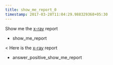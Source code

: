 ```yaml
---
title: show_me_report_0
timestamp: 2017-03-28T11:04:29.988329368+05:30
---
```


Show me the [x-ray](report) report
* show_me_report

< Here is the [x-ray](report) report
* answer_positive_show_me_report

